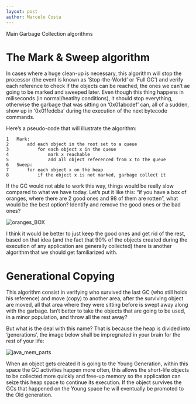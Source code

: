 ```yaml
---
layout: post
author: Marcelo Costa
---
```

Main Garbage Collection algorithms

# The Mark & Sweep algorithm

In cases where a huge clean-up is necessary, this algorithm will stop the processor (the event is known as ‘Stop-the-World’ or ‘Full GC’) and verify each reference to check if the objects can be reached, the ones we can’t ae going to be marked and sweeped later. Even though this thing happens in miliseconds (in normal/heatlhy conditions), it should stop everything, otherwise the garbage that was sitting on ‘0x01abcdef’ can, all of a sudden, show up in ‘0x01fedcba’ during the execution of the next bytecode commands.

Here’s a pseudo-code that will illustrate the algorithm:

```
1	Mark:
2	    add each object in the root set to a queue
3	        for each object x in the queue
4	            mark x reachable
5	            add all object referenced from x to the queue
6	Sweep:
7	    for each object x on the heap
8	        if the object x is not marked, garbage collect it
```

If the GC would not able to work this way, things would be really slow compared to what we have today. Let’s put it like this: “if you have a box of oranges, where there are 2 good ones and 98 of them are rotten”, what would be the best option? Identify and remove the good ones or the bad ones?

![oranges_BOX](https://themarcelor.github.com/blog/assets/img/oranges_BOX.jpg)

I think it would be better to just keep the good ones and get rid of the rest, based on that idea (and the fact that 90% of the objects created during the execution of any application are generally collected) there is another algorithm that we should get familiarized with.

# Generational Copying

This algorithm consist in verifying who survived the last GC (who still holds his reference) and move (copy) to another area, after the surviving object are moved, all that area where they were sitting before is swept away along with the garbage. Isn’t better to take the objects that are going to be used, in a minor population, and throw all the rest away?

But what is the deal with this name? That is because the heap is divided into ‘generations’, the image below shall be impregnated in your brain for the rest of your life:

![java_mem_parts](https://themarcelor.github.com/blog/assets/img/java_mem_parts.jpg)

When an object gets created it is going to the Young Generation, within this space the GC activities happen more often, this allows the short-life objects to be collected more quickly and free-up memory so the application can seize this heap space to continue its execution. If the object survives the GCs that happened on the Young space he will eventually be promoted to the Old generation.
